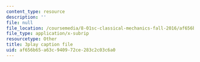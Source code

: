 ```yaml
---
content_type: resource
description: ''
file: null
file_location: /coursemedia/8-01sc-classical-mechanics-fall-2016/af656b65a63c940972ce283c2c03c6a0_9NS0JcjNdp4.srt
file_type: application/x-subrip
resourcetype: Other
title: 3play caption file
uid: af656b65-a63c-9409-72ce-283c2c03c6a0
---
```

